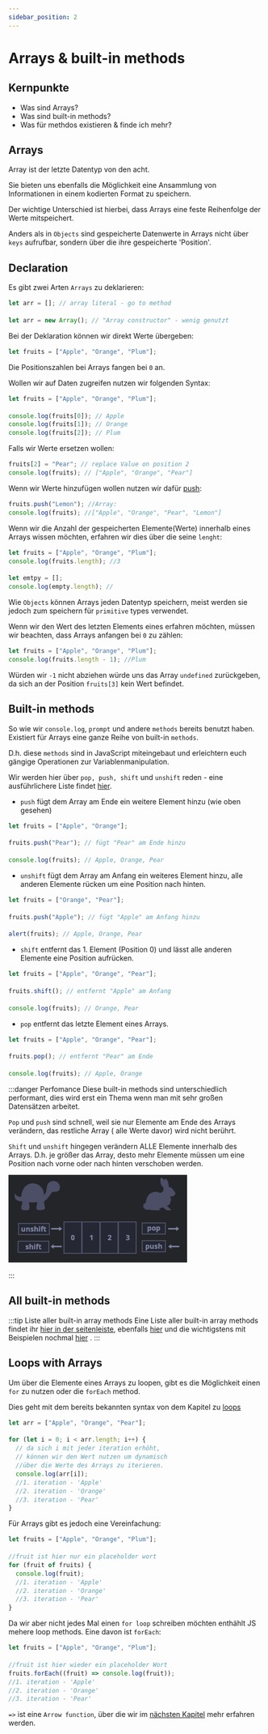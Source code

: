 ```yaml
---
sidebar_position: 2
---
```


# Arrays & built-in methods

## Kernpunkte

- Was sind Arrays?
- Was sind built-in methods?
- Was für methdos existieren & finde ich mehr?

## Arrays

Array ist der letzte Datentyp von den acht.

Sie bieten uns ebenfalls die Möglichkeit eine Ansammlung von
Informationen in einem kodierten Format zu speichern.

Der wichtige Unterschied ist hierbei, dass Arrays eine feste
Reihenfolge der Werte mitspeichert.

Anders als in `Objects` sind gespeicherte Datenwerte in Arrays
nicht über `keys` aufrufbar, sondern über die ihre
gespeicherte 'Position'.

## Declaration

Es gibt zwei Arten `Arrays` zu deklarieren:

```js
let arr = []; // array literal - go to method

let arr = new Array(); // "Array constructor" - wenig genutzt
```

Bei der Deklaration können wir direkt Werte übergeben:

```js
let fruits = ["Apple", "Orange", "Plum"];
```

Die Positionszahlen bei Arrays fangen bei `0` an.

Wollen wir auf Daten zugreifen nutzen wir folgenden Syntax:

```js
let fruits = ["Apple", "Orange", "Plum"];

console.log(fruits[0]); // Apple
console.log(fruits[1]); // Orange
console.log(fruits[2]); // Plum
```

Falls wir Werte ersetzen wollen:

```js
fruits[2] = "Pear"; // replace Value on position 2
console.log(fruits); // ["Apple", "Orange", "Pear"]
```

Wenn wir Werte hinzufügen wollen nutzen wir dafür [push](https://developer.mozilla.org/de/docs/Web/JavaScript/Reference/Global_Objects/Array/push):

```js
fruits.push("Lemon"); //Array:
console.log(fruits); //["Apple", "Orange", "Pear", "Lemon"]
```

Wenn wir die Anzahl der gespeicherten Elemente(Werte)
innerhalb eines Arrays wissen möchten, erfahren wir dies
über die seine `lenght`:

```js
let fruits = ["Apple", "Orange", "Plum"];
console.log(fruits.length); //3

let emtpy = [];
console.log(empty.length); //
```

Wie `Objects` können Arrays jeden Datentyp speichern,
meist werden sie jedoch zum speichern für `primitive` types
verwendet.

Wenn wir den Wert des letzten Elements eines erfahren möchten,
müssen wir beachten, dass Arrays anfangen bei `0` zu
zählen:

```js
let fruits = ["Apple", "Orange", "Plum"];
console.log(fruits.length - 1); //Plum
```

Würden wir `-1` nicht abziehen würde uns das Array
`undefined` zurückgeben, da sich an der Position `fruits[3]`
kein Wert befindet.

## Built-in methods

So wie wir `console.log`, `prompt` und andere `methods` bereits
benutzt haben. Existiert für Arrays eine ganze Reihe
von built-in `methods`.

D.h. diese `methods` sind in JavaScript miteingebaut und erleichtern
euch gängige Operationen zur Variablenmanipulation.

Wir werden hier über `pop, push, shift` und `unshift` reden - eine ausführlichere Liste findet [hier](./arrays.md#all-built-in-methods).

- `push` fügt dem Array am Ende ein weitere Element hinzu (wie oben gesehen)

```js
let fruits = ["Apple", "Orange"];

fruits.push("Pear"); // fügt "Pear" am Ende hinzu

console.log(fruits); // Apple, Orange, Pear
```

- `unshift` fügt dem Array am Anfang ein weiteres Element hinzu, alle
  anderen Elemente rücken um eine Position nach hinten.

```js
let fruits = ["Orange", "Pear"];

fruits.push("Apple"); // fügt "Apple" am Anfang hinzu

alert(fruits); // Apple, Orange, Pear
```

- `shift` entfernt das 1. Element (Position 0) und lässt alle anderen
  Elemente eine Position aufrücken.

```js
let fruits = ["Apple", "Orange", "Pear"];

fruits.shift(); // entfernt "Apple" am Anfang

console.log(fruits); // Orange, Pear
```

- `pop` entfernt das letzte Element eines Arrays.

```js
let fruits = ["Apple", "Orange", "Pear"];

fruits.pop(); // entfernt "Pear" am Ende

console.log(fruits); // Apple, Orange
```

:::danger Perfomance
Diese built-in methods sind unterschiedlich performant,
dies wird erst ein Thema wenn man mit sehr großen
Datensätzen arbeitet.

`Pop` und `push` sind schnell, weil sie nur Elemente
am Ende des Arrays verändern, das restliche Array (
alle Werte davor) wird nicht berührt.

`Shift` und `unshift` hingegen verändern ALLE
Elemente innerhalb des Arrays. D.h. je größer
das Array, desto mehr Elemente müssen um eine
Position nach vorne oder nach hinten verschoben werden.

![array-illustration](../../static/screenshots/pop-push.png)

:::

## All built-in methods

:::tip Liste aller built-in array methods
Eine Liste aller built-in array methods findet ihr [hier in der seitenleiste](https://developer.mozilla.org/de/docs/Web/JavaScript/Reference/Global_Objects/Array/concat),
ebenfalls
[hier](https://www.w3schools.com/js/js_array_methods.asp) und
die wichtigstens mit Beispielen nochmal [hier](https://javascript.info/array-methods) .
:::

## Loops with Arrays

Um über die Elemente eines Arrays zu loopen,
gibt es die Möglichkeit einen `for` zu nutzen
oder die `forEach` method.

Dies geht mit dem bereits bekannten syntax von dem
Kapitel zu [loops](../part-two/loops.mdx#for-loop)

```js
let arr = ["Apple", "Orange", "Pear"];

for (let i = 0; i < arr.length; i++) {
  // da sich i mit jeder iteration erhöht,
  // können wir den Wert nutzen um dynamisch
  //über die Werte des Arrays zu iterieren.
  console.log(arr[i]);
  //1. iteration - 'Apple'
  //2. iteration - 'Orange'
  //3. iteration - 'Pear'
}
```

Für Arrays gibt es jedoch eine Vereinfachung:

```js
let fruits = ["Apple", "Orange", "Plum"];

//fruit ist hier nur ein placeholder wort
for (fruit of fruits) {
  console.log(fruit);
  //1. iteration - 'Apple'
  //2. iteration - 'Orange'
  //3. iteration - 'Pear'
}
```

Da wir aber nicht jedes Mal einen `for loop` schreiben
möchten enthählt JS mehere loop methods.
Eine davon ist `forEach`:

```js
let fruits = ["Apple", "Orange", "Plum"];

//fruit ist hier wieder ein placeholder Wort
fruits.forEach((fruit) => console.log(fruit));
//1. iteration - 'Apple'
//2. iteration - 'Orange'
//3. iteration - 'Pear'
```

`=>` ist eine `Arrow function`, über die wir im [nächsten Kapitel](./special%20functions.md/#arrow-functions) mehr erfahren werden.
